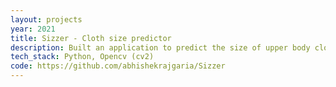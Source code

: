 ```yaml
---
layout: projects
year: 2021
title: Sizzer - Cloth size predictor
description: Built an application to predict the size of upper body clothes from a captured image of a person using image processing techniques. Used an A4 size sheet as an reference object for calculating the real size of person upper body.
tech_stack: Python, Opencv (cv2)
code: https://github.com/abhishekrajgaria/Sizzer
---
```


